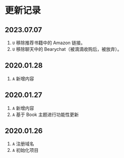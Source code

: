 # 更新记录

## 2023.07.07

1. `U` 移除推荐书籍中的 Amazon 链接。
2. `U` 移除聊天中的 Bearychat（被滴滴收购后，被放弃）。

## 2020.01.28

1. `A` 新增内容

## 2020.01.27

1. `A` 新增内容
2. `A` 基于 Book 主题进行功能性更新

## 2020.01.26 

1. `A` 注册域名
2. `A` 初始化项目
